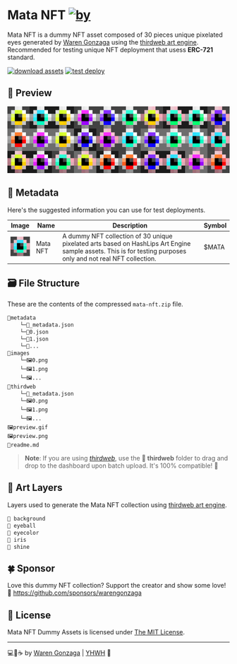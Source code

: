 # Mata NFT [![by](https://img.shields.io/badge/by-Waren%20Gonzaga-blue.svg?longCache=true&style=flat-square)](https://github.com/warengonzaga)

Mata NFT is a dummy NFT asset composed of 30 pieces unique pixelated eyes generated by [Waren Gonzaga](https://warengonzaga.com) using the [thirdweb art engine](https://github.com/warengonzaga/thirdweb-art-engine). Recommended for testing unique NFT deployment that usess **ERC-721** standard.

[![download assets](https://img.shields.io/badge/Download%20Assets-green.svg?longCache=true&style=for-the-badge)](../../../builds/mata-nft.zip) [![test deploy](https://img.shields.io/badge/Test%20Deploy%20Now-a855f7.svg?longCache=true&style=for-the-badge)](https://thirdweb.com/deployer.thirdweb.eth/SignatureDrop)

## 👀 Preview

![preview](preview.png)

## 🧩 Metadata

Here's the suggested information you can use for test deployments.

| Image | Name | Description | Symbol |
| --- | --- | --- | --- |
| <img src='preview.gif' width='50'/> | Mata NFT | A dummy NFT collection of 30 unique pixelated arts based on HashLips Art Engine sample assets. This is for testing purposes only and not real NFT collection. | $MATA |

## 🗃️ File Structure

These are the contents of the compressed `mata-nft.zip` file.

```text
📂metadata
    └─📃_metadata.json
    └─📃0.json
    └─📃1.json
    └─📃...
📂images
    └─🖼️0.png
    └─🖼️1.png
    └─🖼️...
📂thirdweb
    └─📃_metadata.json
    └─🖼️0.png
    └─🖼️1.png
    └─🖼️...
🖼️preview.gif
🖼️preview.png
📃readme.md
```

> **Note**: If you are using [_thirdweb_](https://thirdweb.com?utm_source=waren), use the **📁 thirdweb** folder to drag and drop to the dashboard upon batch upload. It's 100% compatible! 👀

## 🎨 Art Layers

Layers used to generate the Mata NFT collection using [thirdweb art engine](https://github.com/warengonzaga/thirdweb-art-engine).

```
📁 background
📁 eyeball
📁 eyecolor
📁 iris
📁 shine
```

## 🍀 Sponsor

Love this dummy NFT collection? Support the creator and show some love! 💖
<https://github.com/sponsors/warengonzaga>

## 📃 License

Mata NFT Dummy Assets is licensed under [The MIT License](https://opensource.org/licenses/MIT).

---

💻💖☕ by [Waren Gonzaga](https://warengonzaga.com) | [YHWH](https://youtu.be/HHrxS4diLew?t=44) 🙏
